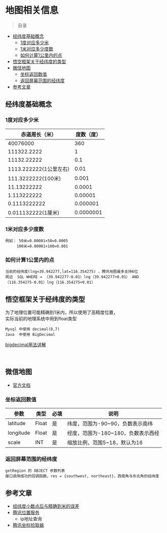 # 地图相关信息


> 目录

* [经纬度基础概念](#经纬度基础概念)
    * [1度对应多少米](#1度对应多少米)
    * [1米对应多少度数](#1米对应多少度数)
    * [如何计算1公里内的点](#如何计算1公里内的点)
* [悟空框架关于经纬度的类型](#悟空框架关于经纬度的类型)    
* [微信地图](#微信地图)
    * [坐标返回数值](#坐标返回数值)
    * [返回屏幕范围的经纬度](#返回屏幕范围的经纬度)
* [参考文章](#参考文章)



## 经纬度基础概念

### 1度对应多少米

赤道周长（米） |  度数（度）  | 
--------- | --------| 
40076000                |360| 
111322.2222             |1| 
11132.22222             |0.1| 
1113.222222(1公里左右)   |0.01| 
111.3222222(100米)      |0.001| 
11.13222222            |0.0001| 
1.113222222            |0.00001| 
0.1113222222            |0.000001| 
0.011132222(1厘米)      |0.0000001| 


### 1米对应多少度数

    例如： 50米=0.00001×50=0.0005
         100米=0.00001×100=0.001

### 如何计算1公里内的点

    当前的经纬度(lng=39.942277,lat=116.354275) ，腾讯地图最多支持6位
    周边  SQL WHERE = （39.942277-0.01）lng（39.942277+0.01） AND  （116.354275-0.01）lng（116.354275+0.01）   


## 悟空框架关于经纬度的类型

为了地理位置可能精确到1米内，所以使用了高精度位置， <br> 实际当前的地理系统中用到float类型

    Mysql 中使用 decimal(8,7)
    Java  中使用 BigDecimal

[bigdecimal用法详解](mysql_java.md#bigdecimal用法详解)

<br>

## 微信地图

* [官方文档](https://developers.weixin.qq.com/miniprogram/dev/api/location.html#wxopenlocationobject)


### 坐标返回数值
参数 |  类型  | 必填 |  说明 | 
--------- | --------|  --------|  --------| 
latitude   |  Float  | 是  |  纬度，范围为-90~90，负数表示南纬 | 
longitude  |  Float  | 是  |  经度，范围为-180~180，负数表示西经 | 
scale      |  INT    | 是  |  缩放比例，范围5~18，默认为16 | 

### 返回屏幕范围的经纬度

    getRegion 的 OBJECT 参数列表
    接口调用成功的回调函数，res = {southwest, northeast}，西南角与东北角的经纬度





## 参考文章

* [经纬度小数点后与精确到米的误差](https://blog.csdn.net/wangqing_12345/article/details/57416370)
* [腾讯位置服务](http://lbs.qq.com/webservice_v1/index.html)
    * ip地址查询
* [腾讯坐标拾取器](http://lbs.qq.com/tool/getpoint/)    